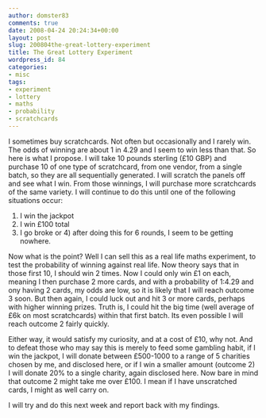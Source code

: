 ```yaml
---
author: domster83
comments: true
date: 2008-04-24 20:24:34+00:00
layout: post
slug: 200804the-great-lottery-experiment
title: The Great Lottery Experiment
wordpress_id: 84
categories:
- misc
tags:
- experiment
- lottery
- maths
- probability
- scratchcards
---
```


I sometimes buy scratchcards. Not often but occasionally and I rarely win. The odds of winning are about 1 in 4.29 and I seem to win less than that. So here is what I propose.
I will take 10 pounds sterling (£10 GBP) and purchase 10 of one type of scratchcard, from one vendor, from a single batch, so they are all sequentially generated. I will scratch the panels off and see what I win. From those winnings, I will purchase more scratchcards of the same variety. I will continue to do this until one of the following situations occur:




1) I win the jackpot
2) I win £100 total
3) I go broke
or 4) after doing this for 6 rounds, I seem to be getting nowhere.




Now what is the point? Well I can sell this as a real life maths experiment, to test the probability of winning against real life. Now theory says that in those first 10, I should win 2 times. Now I could only win £1 on each, meaning I then purchase 2 more cards, and with a probability of 1:4.29 and ony having 2 cards, my odds are low, so it is likely that I will reach outcome 3 soon. But then again, I could luck out and hit 3 or more cards, perhaps with higher winning prizes. Truth is, I could hit the big time (well average of £6k on most scratchcards) within that first batch. Its even possible I will reach outcome 2 fairly quickly.




Either way, it would satisfy my curiosity, and at a cost of £10, why not. And to defeat those who may say this is merely to feed some gambling habit, if I win the jackpot, I will donate between £500-1000 to a range of 5 charities chosen by me, and disclosed here, or if I win a smaller amount (outcome 2) I will donate 20% to a single charity, again disclosed here. Now bare in mind that outcome 2 might take me over £100. I mean if I have unscratched cards, I might as well carry on.




I will try and do this next week and report back with my findings. 
